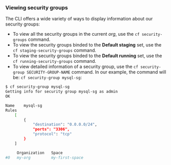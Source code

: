 ### Viewing security groups

The CLI offers a wide variety of ways to display information about our security groups:

- To view all the security groups in the current *org*, use the `cf security-groups` command.
- To view the security groups binded to the **Default staging** set, use the `cf staging-security-groups` command.
- To view the security groups binded to the **Default running** set, use the `cf running-security-groups` command.
- To view detailed information of a security group, use the `cf security-group SECURITY-GROUP-NAME` command. In our example, the command will be: `cf security-group mysql-sg`:

```sh
$ cf security-group mysql-sg
Getting info for security group mysql-sg as admin
OK

Name    mysql-sg
Rules
	[
		{
			"destination": "0.0.0.0/24",
			"ports": "3306",
			"protocol": "tcp"
		}
	]

     Organization   Space
#0   my-org         my-first-space   
```
